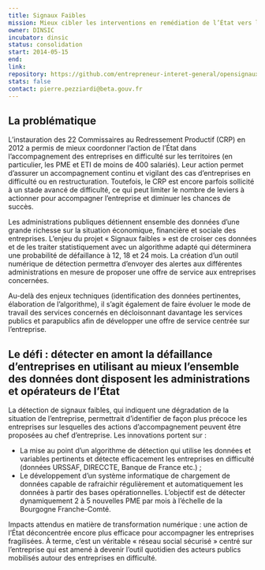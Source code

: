```yaml
---
title: Signaux Faibles
mission: Mieux cibler les interventions en remédiation de l’État vers les entreprises en difficulté
owner: DINSIC
incubator: dinsic
status: consolidation
start: 2014-05-15
end:
link:
repository: https://github.com/entrepreneur-interet-general/opensignauxfaibles
stats: false
contact: pierre.pezziardi@beta.gouv.fr
---
```


## La problématique

L’instauration des 22 Commissaires au Redressement Productif (CRP) en 2012 a permis de mieux coordonner l’action de l’État dans l’accompagnement des entreprises en difficulté sur les territoires (en particulier, les PME et ETI de moins de 400 salariés). Leur action permet d’assurer un accompagnement continu et vigilant des cas d’entreprises en difficulté ou en restructuration. Toutefois, le CRP est encore parfois sollicité à un stade avancé de difficulté, ce qui peut limiter le nombre de leviers à actionner pour accompagner l’entreprise et diminuer les chances de succès.

Les administrations publiques détiennent ensemble des données d’une grande richesse sur la situation économique, financière et sociale des entreprises. L’enjeu du projet « Signaux faibles » est de croiser ces données et de les traiter statistiquement avec un algorithme adapté qui déterminera une probabilité de défaillance à 12, 18 et 24 mois. La création d’un outil numérique de détection permettra d’envoyer des alertes aux différentes administrations en mesure de proposer une offre de service aux entreprises concernées.

Au-delà des enjeux techniques (identification des données pertinentes, élaboration de l’algorithme), il s’agit également de faire évoluer le mode de travail des services concernés en décloisonnant davantage les services publics et parapublics afin de développer une offre de service centrée sur l’entreprise.

## Le défi : détecter en amont la défaillance d’entreprises en utilisant au mieux l’ensemble des données dont disposent les administrations et opérateurs de l’État

La détection de signaux faibles, qui indiquent une dégradation de la situation de l’entreprise, permettrait d’identifier de façon plus précoce les entreprises sur lesquelles des actions d’accompagnement peuvent être proposées au chef d’entreprise. Les innovations portent sur :

- La mise au point d’un algorithme de détection qui utilise les données et variables pertinents et détecte efficacement les entreprises en difficulté (données URSSAF, DIRECCTE, Banque de France etc.) ;
- Le développement d’un système informatique de chargement de données capable de rafraichir régulièrement et automatiquement les données à partir des bases opérationnelles. L’objectif est de détecter dynamiquement 2 à 5 nouvelles PME par mois à l’échelle de la Bourgogne Franche-Comté.

Impacts attendus en matière de transformation numérique : une action de l’État déconcentrée encore plus efficace pour accompagner les entreprises fragilisées. À terme, c’est un véritable « réseau social sécurisé » centré sur l’entreprise qui est amené à devenir l’outil quotidien des acteurs publics mobilisés autour des entreprises en difficulté.

